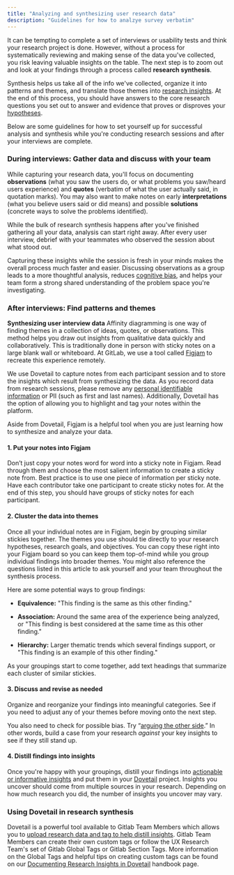 ```yaml
---
title: "Analyzing and synthesizing user research data"
description: "Guidelines for how to analzye survey verbatim"
---
```


It can be tempting to complete a set of interviews or usability tests and think your research project is done. However, without a process for systematically reviewing and making sense of the data you've collected, you risk leaving valuable insights on the table. The next step is to zoom out and look at your findings through a process called **research synthesis**.

Synthesis helps us take all of the info we've collected, organize it into patterns and themes, and translate those themes into [research insights](/handbook/product/ux/ux-research/research-insights/). At the end of this process, you should have answers to the core research questions you set out to answer and evidence that proves or disproves your [hypotheses](/handbook/product/ux/ux-research/defining-goals-objectives-and-hypotheses/).

Below are some guidelines for how to set yourself up for successful analysis and synthesis while you're conducting research sessions and after your interviews are complete.

### During interviews: Gather data and discuss with your team

While capturing your research data, you'll focus on documenting **observations** (what you saw the users do, or what problems you saw/heard users experience) and **quotes** (verbatim of what the user actually said, in quotation marks). You may also want to make notes on early **interpretations** (what you believe users said or did means) and possible **solutions** (concrete ways to solve the problems identified).

While the bulk of research synthesis happens after you've finished gathering all your data, analysis can start right away. After every user interview, debrief with your teammates who observed the session about what stood out.

Capturing these insights while the session is fresh in your minds makes the overall process much faster and easier. Discussing observations as a group leads to a more thoughtful analysis, reduces [cognitive bias](https://medium.com/better-humans/cognitive-bias-cheat-sheet-55a472476b18), and helps your team form a strong shared understanding of the problem space you're investigating.

### After interviews: Find patterns and themes

**Synthesizing user interview data**
Affinity diagramming is one way of finding themes in a collection of ideas, quotes, or observations. This method helps you draw out insights from qualitative data quickly and collaboratively. This is traditionally done in person with sticky notes on a large blank wall or whiteboard. At GitLab, we use a tool called [Figjam](https://www.figma.com/figjam/online-whiteboard/) to recreate this experience remotely.

We use Dovetail to capture notes from each participant session and to store the insights which result from synthesizing the data. As you record data from research sessions, please remove any [personal identifiable information](/handbook/support/workflows/pii_removal_requests.html#overview) or PII (such as first and last names). Additionally, Dovetail has the option of allowing you to highlight and tag your notes within the platform.

Aside from Dovetail, Figjam is a helpful tool when you are just learning how to synthesize and analyze your data.

#### 1. Put your notes into Figjam

Don’t just copy your notes word for word into a sticky note in Figjam. Read through them and choose the most salient information to create a sticky note from. Best practice is to use one piece of information per sticky note. Have each contributor take one participant to create sticky notes for. At the end of this step, you should have groups of sticky notes for each participant.

#### 2. Cluster the data into themes

Once all your individual notes are in Figjam, begin by grouping similar stickies together. The themes you use should tie directly to your research hypotheses, research goals, and objectives. You can copy these right into your Figjam board so you can keep them top-of-mind while you group individual findings into broader themes. You might also reference the questions listed in this article to ask yourself and your team throughout the synthesis process.

Here are some potential ways to group findings:

- **Equivalence:** "This finding is the same as this other finding."

- **Association:** Around the same area of the experience being analyzed, or "This finding is best considered at the same time as this other finding."

- **Hierarchy:** Larger thematic trends which several findings support, or "This finding is an example of this other finding."

As your groupings start to come together, add text headings that summarize each cluster of similar stickies.

#### 3. Discuss and revise as needed

Organize and reorganize your findings into meaningful categories. See if you need to adjust any of your themes before moving onto the next step.

You also need to check for possible bias. Try “[arguing the other side](https://uxdesign.cc/how-to-look-at-evidence-and-not-translate-it-into-your-own-agenda-9860171b7ba9).” In other words, build a case from your research *against* your key insights to see if they still stand up.

#### 4. Distill findings into insights

Once you're happy with your groupings, distill your findings into [actionable or informative insights](/handbook/product/ux/ux-research/research-insights/) and put them in your [Dovetail](/handbook/product/ux/dovetail/#getting-started-with-dovetail) project. Insights you uncover should come from multiple sources in your research. Depending on how much research you did, the number of insights you uncover may vary.

### Using Dovetail in research synthesis

Dovetail is a powerful tool available to Gitlab Team Members which allows you to [upload research data and tag to help distill insights](/handbook/product/ux/dovetail/#the-ux-research-teams-guide-to-documenting-insights-in-dovetail). Gitlab Team Members can create their own custom tags or follow the UX Research Team's set of Gitlab Global Tags or Gitlab Section Tags. More information on the Global Tags and helpful tips on creating custom tags can be found on our [Documenting Research Insights in Dovetail](/handbook/product/ux/dovetail/#tagging-data-in-dovetail) handbook page.
